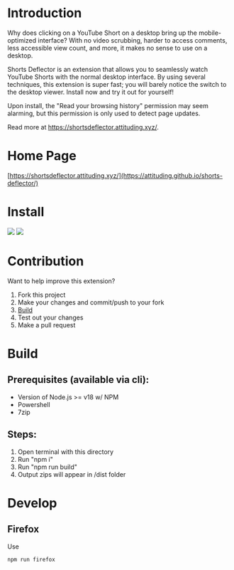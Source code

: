 # Introduction
Why does clicking on a YouTube Short on a desktop bring up the mobile-optimized interface? With no video scrubbing, harder to access comments, less accessible view count, and more, it makes no sense to use on a desktop.

Shorts Deflector is an extension that allows you to seamlessly watch YouTube Shorts with the normal desktop interface. By using several techniques, this extension is super fast; you will barely notice the switch to the desktop viewer. Install now and try it out for yourself!

Upon install, the "Read your browsing history" permission may seem alarming, but this permission is only used to detect page updates. 

Read more at https://shortsdeflector.attituding.xyz/.

# Home Page
[https://shortsdeflector.attituding.xyz/](https://attituding.github.io/shorts-deflector/)

# Install
[![](https://user-images.githubusercontent.com/585534/107280622-91a8ea80-6a26-11eb-8d07-77c548b28665.png)](https://chrome.google.com/webstore/detail/shorts-deflector/gilmponliddppjjcfjmanmmfgiilikhg) [![](https://user-images.githubusercontent.com/585534/107280546-7b9b2a00-6a26-11eb-8f9f-f95932f4bfec.png)](https://addons.mozilla.org/firefox/addon/shorts-deflector/)

# Contribution
Want to help improve this extension?

1) Fork this project
2) Make your changes and commit/push to your fork
3) [Build](#build)
4) Test out your changes
5) Make a pull request

# Build
## Prerequisites (available via cli):
- Version of Node.js >= v18 w/ NPM
- Powershell
- 7zip

## Steps:
1) Open terminal with this directory
2) Run "npm i"
3) Run "npm run build"
4) Output zips will appear in /dist folder

# Develop
## Firefox
Use
```
npm run firefox
```